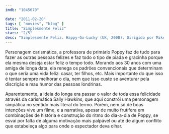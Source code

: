 ```yaml
---
imdb: "1045670"

date: "2011-02-20"
tags: [ "movies", "blog" ]
title: "Simplesmente Feliz"
stars: "2/5"
desc: "Simplesmente Feliz. Happy-Go-Lucky (UK, 2008). Dirigido por Mike Leigh. Escrito por Mike Leigh. Com Sally Hawkins, Elliot Cowan, Alexis Zegerman, Andrea Riseborough, Sinead Matthews, Kate O'Flynn, Sarah Niles, Eddie Marsan, Joseph Kloska."
---
```

Personagem carismática, a professora de primário Poppy faz de tudo para fazer as outras pessoas felizes e faz todo o tipo de piada e gracinha porque ela mesma deseja estar feliz o tempo todo. Morando aos 30 anos com uma amiga de longa data, ela renega os padrões convencionais que determinam o que seria uma vida feliz: casar, ter filhos, etc. Mais importante do que isso é tentar sempre melhorar o dia, nem que isso custe se aventurar pela discrição e mau humor das pessoas londrinas.

Aparentemente, a ideia do longa era passar o valor de toda essa felicidade através da carismática Sally Hawkins, que aqui constrói uma personagem simpática no sentido mais literal do termo. Porém, nem só de boas intenções vive um filme, e a narrativa, apesar de muito frutífera em combinações de história e construção do ritmo do dia-a-dia de Poppy, se esvai por falta de alguma motivação mais palpável ou até de algum conflito que estabeleça algo para onde o espectador deva olhar.

